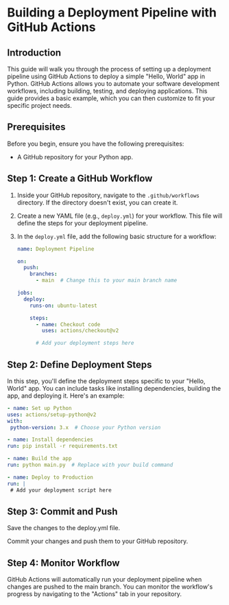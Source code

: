 # Building a Deployment Pipeline with GitHub Actions

## Introduction

This guide will walk you through the process of setting up a deployment pipeline using GitHub Actions to deploy a simple "Hello, World" app in Python. GitHub Actions allows you to automate your software development workflows, including building, testing, and deploying applications. This guide provides a basic example, which you can then customize to fit your specific project needs.

## Prerequisites

Before you begin, ensure you have the following prerequisites:

- A GitHub repository for your Python app.

## Step 1: Create a GitHub Workflow

1. Inside your GitHub repository, navigate to the `.github/workflows` directory. If the directory doesn't exist, you can create it.

2. Create a new YAML file (e.g., `deploy.yml`) for your workflow. This file will define the steps for your deployment pipeline.

3. In the `deploy.yml` file, add the following basic structure for a workflow:

   ```yaml
   name: Deployment Pipeline

   on:
     push:
       branches:
         - main  # Change this to your main branch name

   jobs:
     deploy:
       runs-on: ubuntu-latest

       steps:
         - name: Checkout code
           uses: actions/checkout@v2

         # Add your deployment steps here


## Step 2: Define Deployment Steps
In this step, you'll define the deployment steps specific to your "Hello, World" app. You can include tasks like installing dependencies, building the app, and deploying it. Here's an example:

   ```yaml
- name: Set up Python
  uses: actions/setup-python@v2
  with:
    python-version: 3.x  # Choose your Python version

- name: Install dependencies
  run: pip install -r requirements.txt

- name: Build the app
  run: python main.py  # Replace with your build command

- name: Deploy to Production
  run: |
    # Add your deployment script here
   ```

## Step 3: Commit and Push
Save the changes to the deploy.yml file.

Commit your changes and push them to your GitHub repository.

## Step 4: Monitor Workflow
GitHub Actions will automatically run your deployment pipeline when changes are pushed to the main branch. You can monitor the workflow's progress by navigating to the "Actions" tab in your repository.
